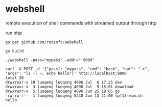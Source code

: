 # webshell
remote execution of shell commands with streamed output through http

run http
```
go get github.com/roosoft/webshell

go build

./webshell -pass="mypass" -addr=":9090"

curl -X POST -d '{"pass": "mypass", "cmd": "bash", "opt": "-c", "args": "ls -l ~; echo hello"}' http://localhost:9090
total 20
drwxrwxr-x 10 luoqeng luoqeng 4096 Jul  6 17:25 dev
drwxrwxr-x  3 luoqeng luoqeng 4096 Jul  9 15:01 download
drwxrwxr-x  5 luoqeng luoqeng 4096 Jun 25 18:05 go
-rw-rw-r--  1 luoqeng luoqeng 5230 Jun 13 21:00 spf13-vim.sh
hello

```
